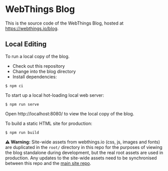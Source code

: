 # WebThings Blog

This is the source code of the WebThings Blog, hosted at https://webthings.io/blog.


## Local Editing

To run a local copy of the blog. 

- Check out this repository
- Change into the blog directory
- Install dependencies:

`$ npm ci`

To start up a local hot-loading local web server:

`$ npm run serve`

Open http://localhost:8080/ to view the local copy of the blog.

To build a static HTML site for production:

`$ npm run build`

**⚠️ Warning:** Site-wide assets from webthings.io (css, js, images and fonts) are duplicated in the `root/` directory in this repo for the purposes of viewing the blog standalone during development, but the real root assets are used in production. Any updates to the site-wide assets need to be synchronised between this repo and the [main site repo](https://github.com/WebThingsIO/webthingsio.github.io/).